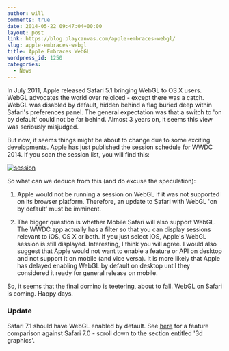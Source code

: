 ```yaml
---
author: will
comments: true
date: 2014-05-22 09:47:04+00:00
layout: post
link: https://blog.playcanvas.com/apple-embraces-webgl/
slug: apple-embraces-webgl
title: Apple Embraces WebGL
wordpress_id: 1250
categories:
  - News
---
```


In July 2011, Apple released Safari 5.1 bringing WebGL to OS X users. WebGL advocates the world over rejoiced - except there was a catch. WebGL was disabled by default, hidden behind a flag buried deep within Safari's preferences panel. The general expectation was that a switch to 'on by default' could not be far behind. Almost 3 years on, it seems this view was seriously misjudged.

But now, it seems things might be about to change due to some exciting developments. Apple has just published the session schedule for WWDC 2014. If you scan the session list, you will find this:

[![session](https://blog.playcanvas.com/wp-content/uploads/2014/05/session.png)](http://blog.playcanvas.com/wp-content/uploads/2014/05/session.png)

So what can we deduce from this (and do excuse the speculation):

1. Apple would not be running a session on WebGL if it was not supported on its browser platform. Therefore, an update to Safari with WebGL 'on by default' must be imminent.

2. The bigger question is whether Mobile Safari will also support WebGL. The WWDC app actually has a filter so that you can display sessions relevant to iOS, OS X or both. If you just select iOS, Apple's WebGL session is still displayed. Interesting, I think you will agree. I would also suggest that Apple would not want to enable a feature or API on desktop and not support it on mobile (and vice versa). It is more likely that Apple has delayed enabling WebGL by default on desktop until they considered it ready for general release on mobile.

So, it seems that the final domino is teetering, about to fall. WebGL on Safari is coming. Happy days.

### Update

Safari 7.1 should have WebGL enabled by default. See [here](http://html5test.com/compare/browser/9b895f1cfb68b0d5/safari-7.0.html) for a feature comparison against Safari 7.0 - scroll down to the section entitled '3d graphics'.
